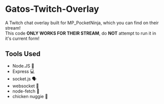 # Gatos-Twitch-Overlay
A Twitch chat overlay built for MP_PocketNinja, which you can find on their stream!  
This code **ONLY WORKS FOR THEIR STREAM**, do **NOT** attempt to run it in it's current form!

## Tools Used
* Node.JS 💾
* Express 💻
* socket.js 🗣
* websocket 🤝
* node-fetch 📲
* chicken nuggie 🐔
